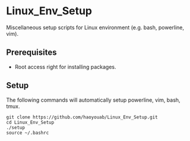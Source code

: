 # Linux_Env_Setup

Miscellaneous setup scripts for Linux environment (e.g. bash, powerline, vim).

## Prerequisites
- Root access right for installing packages.

## Setup
The following commands will automatically setup powerline, vim, bash, tmux.

```
git clone https://github.com/haoyouab/Linux_Env_Setup.git
cd Linux_Env_Setup
./setup
source ~/.bashrc
```
